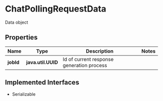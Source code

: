 

# ChatPollingRequestData

Data object

## Properties

Name | Type | Description | Notes
------------ | ------------- | ------------- | -------------
**jobId** | **java.util.UUID** | Id of current response generation process | 


## Implemented Interfaces

* Serializable


